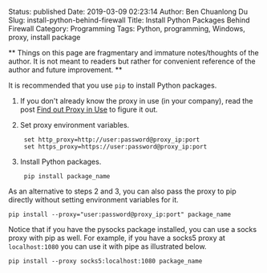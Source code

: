 Status: published
Date: 2019-03-09 02:23:14
Author: Ben Chuanlong Du
Slug: install-python-behind-firewall
Title: Install Python Packages Behind Firewall
Category: Programming
Tags: Python, programming, Windows, proxy, install package

**
Things on this page are fragmentary and immature notes/thoughts of the author.
It is not meant to readers but rather for convenient reference of the author and future improvement.
**



It is recommended that you use `pip` to install Python packages.

1. If you don't already know the proxy in use (in your company),
    read the post [Find out Proxy in Use](http://www.legendu.net/en/blog/find-out-proxy-in-use/)
    to figure it out.

2. Set proxy environment variables.

        set http_proxy=http://user:password@proxy_ip:port
        set https_proxy=https://user:password@proxy_ip:port

3. Install Python packages.

        pip install package_name

As an alternative to steps 2 and 3, 
you can also pass the proxy to pip directly without setting environment variables for it.

    pip install --proxy="user:password@proxy_ip:port" package_name

Notice that if you have the pysocks package installed,
you can use a socks proxy with pip as well.
For example, 
if you have a socks5 proxy at `localhost:1080` you can use it with pipe as illustrated below.

    pip install --proxy socks5:localhost:1080 package_name


